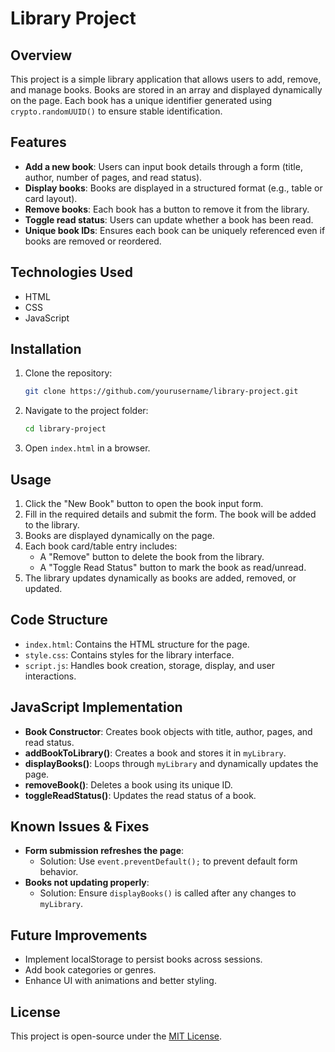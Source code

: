 # Library Project

## Overview
This project is a simple library application that allows users to add, remove, and manage books. Books are stored in an array and displayed dynamically on the page. Each book has a unique identifier generated using `crypto.randomUUID()` to ensure stable identification.

## Features
- **Add a new book**: Users can input book details through a form (title, author, number of pages, and read status).
- **Display books**: Books are displayed in a structured format (e.g., table or card layout).
- **Remove books**: Each book has a button to remove it from the library.
- **Toggle read status**: Users can update whether a book has been read.
- **Unique book IDs**: Ensures each book can be uniquely referenced even if books are removed or reordered.

## Technologies Used
- HTML
- CSS
- JavaScript

## Installation
1. Clone the repository:
   ```sh
   git clone https://github.com/yourusername/library-project.git
   ```
2. Navigate to the project folder:
   ```sh
   cd library-project
   ```
3. Open `index.html` in a browser.

## Usage
1. Click the "New Book" button to open the book input form.
2. Fill in the required details and submit the form. The book will be added to the library.
3. Books are displayed dynamically on the page.
4. Each book card/table entry includes:
   - A "Remove" button to delete the book from the library.
   - A "Toggle Read Status" button to mark the book as read/unread.
5. The library updates dynamically as books are added, removed, or updated.

## Code Structure
- `index.html`: Contains the HTML structure for the page.
- `style.css`: Contains styles for the library interface.
- `script.js`: Handles book creation, storage, display, and user interactions.

## JavaScript Implementation
- **Book Constructor**: Creates book objects with title, author, pages, and read status.
- **addBookToLibrary()**: Creates a book and stores it in `myLibrary`.
- **displayBooks()**: Loops through `myLibrary` and dynamically updates the page.
- **removeBook()**: Deletes a book using its unique ID.
- **toggleReadStatus()**: Updates the read status of a book.

## Known Issues & Fixes
- **Form submission refreshes the page**:
  - Solution: Use `event.preventDefault();` to prevent default form behavior.
- **Books not updating properly**:
  - Solution: Ensure `displayBooks()` is called after any changes to `myLibrary`.

## Future Improvements
- Implement localStorage to persist books across sessions.
- Add book categories or genres.
- Enhance UI with animations and better styling.

## License
This project is open-source under the [MIT License](LICENSE).

